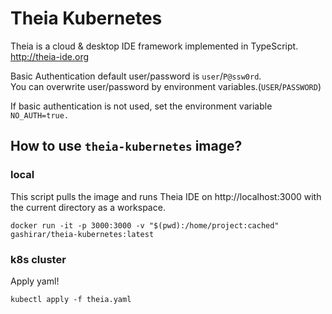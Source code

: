 # Theia Kubernetes

Theia is a cloud & desktop IDE framework implemented in TypeScript. http://theia-ide.org

Basic Authentication default user/password is `user`/`P@ssw0rd`.  
You can overwrite user/password by environment variables.(`USER`/`PASSWORD`)  

If basic authentication is not used, set the environment variable `NO_AUTH=true.`

## How to use `theia-kubernetes` image?

### local

This script pulls the image and runs Theia IDE on http://localhost:3000 with the current directory as a workspace.
```
docker run -it -p 3000:3000 -v "$(pwd):/home/project:cached" gashirar/theia-kubernetes:latest
```

### k8s cluster

Apply yaml!
```
kubectl apply -f theia.yaml
```
